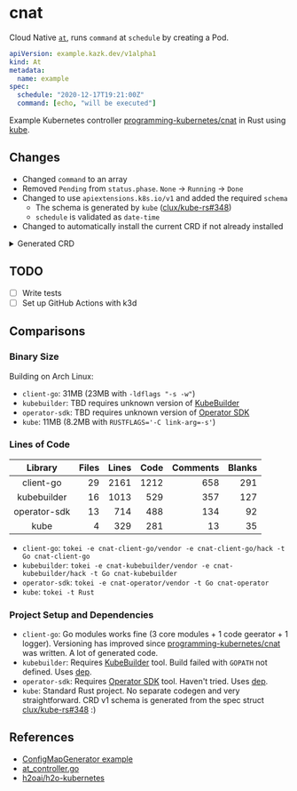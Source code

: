 # cnat

Cloud Native [`at`], runs `command` at `schedule` by creating a Pod.

```yaml
apiVersion: example.kazk.dev/v1alpha1
kind: At
metadata:
  name: example
spec:
  schedule: "2020-12-17T19:21:00Z"
  command: [echo, "will be executed"]
```

Example Kubernetes controller [programming-kubernetes/cnat] in Rust using [kube].

## Changes

- Changed `command` to an array
- Removed `Pending` from `status.phase`. `None` -> `Running` -> `Done`
- Changed to use `apiextensions.k8s.io/v1` and added the required `schema`
  - The schema is generated by `kube` ([clux/kube-rs#348])
  - `schedule` is validated as `date-time`
- Changed to automatically install the current CRD if not already installed

<details>
<summary>Generated CRD</summary>

```yaml
apiVersion: apiextensions.k8s.io/v1
kind: CustomResourceDefinition
metadata:
  name: ats.example.kazk.dev
spec:
  group: example.kazk.dev
  names:
    kind: At
    plural: ats
    shortNames: []
    singular: at
  scope: Namespaced
  versions:
    - additionalPrinterColumns: []
      name: v1alpha1
      schema:
        openAPIV3Schema:
          description: "Auto-generated derived type for AtSpec via `CustomResource`"
          properties:
            spec:
              description: Spec for custom resource At.
              properties:
                command:
                  items:
                    type: string
                  type: array
                schedule:
                  format: date-time
                  type: string
              required:
                - command
                - schedule
              type: object
            status:
              description: Status for custom resource At.
              nullable: true
              properties:
                phase:
                  description: Describes the status of the scheduled command.
                  enum:
                    - Running
                    - Done
                  type: string
              required:
                - phase
              type: object
          required:
            - spec
          title: At
          type: object
      served: true
      storage: true
      subresources:
        status: {}
```

</details>

## TODO

- [ ] Write tests
- [ ] Set up GitHub Actions with k3d

## Comparisons

### Binary Size

Building on Arch Linux:

- `client-go`: 31MB (23MB with `-ldflags "-s -w"`)
- `kubebuilder`: TBD requires unknown version of [KubeBuilder]
- `operator-sdk`: TBD requires unknown version of [Operator SDK]
- `kube`: 11MB (8.2MB with `RUSTFLAGS='-C link-arg=-s'`)

### Lines of Code

|   Library     |  Files   |  Lines  |   Code  |  Comments |  Blanks |
| :-----------: | -------: | ------: | ------: | --------: | ------: | 
| client-go     |    29    |   2161  |   1212  |       658 |     291 |
| kubebuilder   |    16    |   1013  |    529  |       357 |     127 |
| operator-sdk  |    13    |    714  |    488  |       134 |      92 |
| kube          |     4    |    329  |    281  |        13 |      35 |


- `client-go`: `tokei -e cnat-client-go/vendor -e cnat-client-go/hack -t Go cnat-client-go`
- `kubebuilder`: `tokei -e cnat-kubebuilder/vendor -e cnat-kubebuilder/hack -t Go cnat-kubebuilder`
- `operator-sdk`: `tokei -e cnat-operator/vendor -t Go cnat-operator`
- `kube`: `tokei -t Rust`

### Project Setup and Dependencies

- `client-go`: Go modules works fine (3 core modules + 1 code geerator + 1 logger). Versioning has improved since [programming-kubernetes/cnat] was written. A lot of generated code.
- `kubebuilder`: Requires [KubeBuilder] tool. Build failed with `GOPATH` not defined. Uses [dep].
- `operator-sdk`: Requires [Operator SDK] tool. Haven't tried. Uses [dep].
- `kube`: Standard Rust project. No separate codegen and very straightforward. CRD v1 schema is generated from the spec struct [clux/kube-rs#348] :)

## References

- [ConfigMapGenerator example](https://github.com/clux/kube-rs/blob/f49fcc4b64ca53091efe15f570e38c6ab3789567/examples/configmapgen_controller.rs)
- [at_controller.go](https://github.com/programming-kubernetes/cnat/blob/27f8ddba657b803ffb10501a28e003d0febd6387/cnat-kubebuilder/pkg/controller/at/at_controller.go)
- [h2oai/h2o-kubernetes](https://github.com/h2oai/h2o-kubernetes)


[`at`]: https://en.wikipedia.org/wiki/At_(command)
[programming-kubernetes/cnat]: https://github.com/programming-kubernetes/cnat
[KubeBuilder]: https://book.kubebuilder.io/quick-start.html
[Operator SDK]: https://github.com/operator-framework/operator-sdk
[kube]: https://github.com/clux/kube-rs
[clux/kube-rs#348]: https://github.com/clux/kube-rs/pull/348
[dep]: https://github.com/golang/dep
